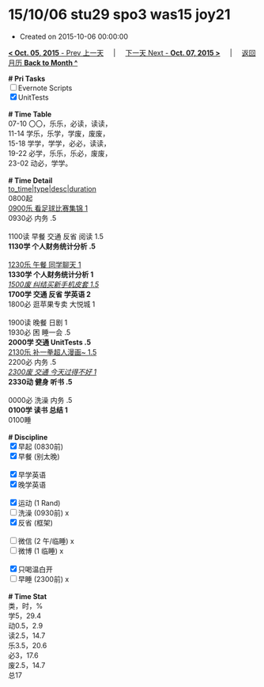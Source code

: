 # 15/10/06 stu29 spo3 was15 joy21

- Created on 2015-10-06 00:00:00

[**< Oct. 05, 2015** - Prev 上一天](_archived/lifelogs/2015/10/d05.md) &nbsp; &nbsp; | &nbsp; &nbsp; [下一天 Next - **Oct. 07, 2015 >**](_archived/lifelogs/2015/10/d07.md) &nbsp; &nbsp; |  &nbsp; &nbsp; [返回月历 **Back to Month ^**](_archived/lifelogs/2015/10/index.md)
<br/><div><strong># Pri Tasks</strong></div><div><input type="checkbox"/>Evernote Scripts</div><div><input checked="true" type="checkbox"/>UnitTests</div><div><br/></div><div><b># Time Table</b></div><div>07-10 〇〇，乐乐，必读，读读，</div><div>11-14 学乐，乐学，学废，废废，</div><div>15-18 学学，学学，必必，读读，</div><div>19-22 必学，乐乐，乐必，废废，</div><div>23-02 动必，学学。</div><div><br/></div><div><b># Time Detail</b></div><div><u>to_time|type|desc|duration</u></div><div>0800起</div><div><u>0900乐 看足球比赛集锦 1</u></div><div>0930必 内务 .5</div><div><br/></div><div>1100读 早餐 交通 反省 阅读 1.5</div><div><b>1130学 个人财务统计分析 .5</b></div><div><br clear="none"/></div><div><u>1230乐 午餐 同学聊天 1</u></div><div><b>1330学 个人财务统计分析 1</b></div><div><i><u>1500废 纠结买新手机皮套 1.5</u></i></div><div><b>1700学 交通 反省 学英语 2</b></div><div>1800必 逛苹果专卖 大悦城 1</div><div><br/></div><div>1900读 晚餐 日剧 1</div><div>1930必 困 睡一会 .5</div><div><b>2000学 交通 UnitTests .5</b></div><div><u>2130乐 补一拳超人漫画~ 1.5</u></div><div>2200必 内务 .5</div><div><i><u>2300废 交通 今天过得不好 1</u></i></div><div><b>2330动 健身 听书 .5</b></div><div><b><br/></b></div><div>0000必 洗澡 内务 .5</div><div><b>0100学 读书 总结 1</b></div><div>0100睡</div><div><br/></div><div><b># Discipline</b></div><div><input checked="true" type="checkbox"/>早起 (0830前) </div><div><input checked="true" type="checkbox"/>早餐 (别太晚) </div><div><br/></div><div><input checked="true" type="checkbox"/>早学英语 </div><div><input checked="true" type="checkbox"/>晚学英语 </div><div><br/></div><div><input checked="true" type="checkbox"/>运动 (1 Rand) </div><div><input type="checkbox"/>洗澡 (0930前) x</div><div><input checked="true" type="checkbox"/>反省 (框架) </div><div><br/></div><div><input type="checkbox"/>微信 (2 午/临睡) x</div><div><input type="checkbox"/>微博 (1 临睡) x</div><div><br/></div><div><input checked="true" type="checkbox"/>只喝温白开 </div><div><input type="checkbox"/>早睡 (2300前) x</div><div><br/></div><div><b># Time Stat</b></div><div>类，时，%</div><div>学5，29.4</div><div>动0.5，2.9</div><div>读2.5，14.7<br clear="none"/>乐3.5，20.6</div><div>必3，17.6</div><div>废2.5，14.7</div><div>总17</div><div><br/></div><div><br/></div>
